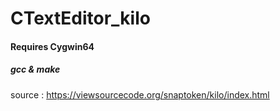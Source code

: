 # CTextEditor_kilo
#### Requires Cygwin64
##### gcc & make
source : https://viewsourcecode.org/snaptoken/kilo/index.html 

